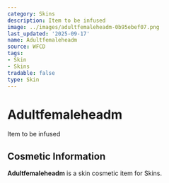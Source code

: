 ```yaml
---
category: Skins
description: Item to be infused
image: ../images/adultfemaleheadm-0b95ebef07.png
last_updated: '2025-09-17'
name: Adultfemaleheadm
source: WFCD
tags:
- Skin
- Skins
tradable: false
type: Skin
---
```


# Adultfemaleheadm

Item to be infused

## Cosmetic Information

**Adultfemaleheadm** is a skin cosmetic item for Skins.

